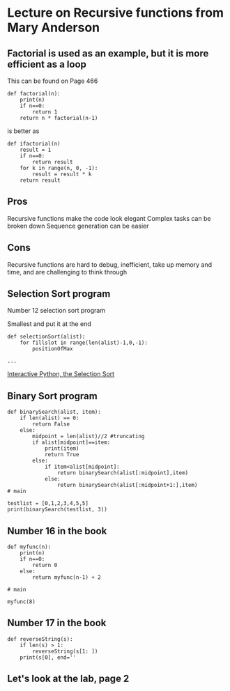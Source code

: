 # Lecture on Recursive functions from Mary Anderson

## Factorial is used as an example, but it is more efficient as a loop


This can be found on Page 466

```
def factorial(n):
	print(n)
	if n==0:
		return 1
	return n * factorial(n-1)
```

is better as

```
def ifactorial(n)
	result = 1
	if n==0:
		return result
	for k in range(n, 0, -1):
		result = result * k
	return result
```
## Pros
Recursive functions make the code look elegant
Complex tasks can be broken down
Sequence generation can be easier

## Cons
Recursive functions are hard to debug, inefficient, take up memory and time, and are challenging to think through

## Selection Sort program

Number 12 selection sort program

Smallest and put it at the end

```
def selectionSort(alist):
	for fillslot in range(len(alist)-1,0,-1):
		positionOfMax

...
```
[Interactive Python, the Selection Sort](http://interactivepython.org/runestone/static/pythonds/SortSearch/TheSelectionSort.html)

## Binary Sort program

```
def binarySearch(alist, item):
	if len(alist) == 0:
		return False
	else:
		midpoint = len(alist)//2 #truncating
		if alist[midpoint]==item:
			print(item)
			return True
		else:
			if item<alist[midpoint]:
				return binarySearch(alist[:midpoint],item)
			else:
				return binarySearch(alist[:midpoint+1:],item)
# main

testlist = [0,1,2,3,4,5,5]
print(binarySearch(testlist, 3))
```

## Number 16 in the book

```
def myfunc(n):
	print(n)
	if n==0:
		return 0
	else:
		return myfunc(n-1) + 2

# main

myfunc(8)
```

## Number 17 in the book
```
def reverseString(s):
	if len(s) > 1:
		reverseString(s[1: ])
	print(s[0], end=''
```

## Let's look at the lab, page 2
